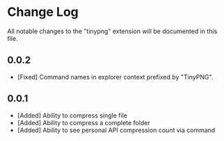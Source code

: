 # Change Log

All notable changes to the "tinypng" extension will be documented in this file.

## 0.0.2

- [Fixed] Command names in explorer context prefixed by "TinyPNG".

## 0.0.1

- [Added] Ability to compress single file
- [Added] Ability to compress a complete folder
- [Added] Ability to see personal API compression count via command